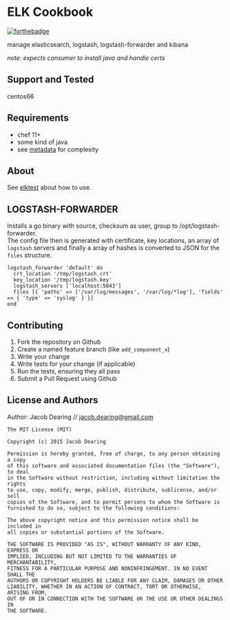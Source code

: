 ELK Cookbook
============

[![forthebadge](http://forthebadge.com/images/badges/built-with-love.svg)](http://forthebadge.com)

manage elasticsearch, logstash, logstash-forwarder and kibana

*note: expects consumer to install java and handle certs*

Support and Tested
------------
centos66

Requirements
------------
- chef 11+
- some kind of java
- see [metadata](/metadata.rb) for complexity

About
------------
See [elktest](/test/cookbooks/elktest/recipes/default.rb) about how to use.


LOGSTASH-FORWARDER
------------
Installs a go binary with source, checksum as user, group to /opt/logstash-forwarder.  
The config file then is generated with certificate, key locations, an array of `logstash`
servers and finally a array of hashes is converted to JSON for the `files` structure.

```
logstash_forwarder 'default' do
  crt_location '/tmp/logstash.crt'
  key_location '/tmp/logstash.key'
  logstash_servers ['localhost:5043']
  files [{ 'paths' => ['/var/log/messages', '/var/log/*log'], 'fields' => { 'type' => 'syslog' } }]
end
```

Contributing
------------
1. Fork the repository on Github
2. Create a named feature branch (like `add_component_x`)
3. Write your change
4. Write tests for your change (if applicable)
5. Run the tests, ensuring they all pass
6. Submit a Pull Request using Github

License and Authors
-------------------
Author: Jacob Dearing // jacob.dearing@gmail.com

```
The MIT License (MIT)

Copyright (c) 2015 Jacob Dearing

Permission is hereby granted, free of charge, to any person obtaining a copy
of this software and associated documentation files (the "Software"), to deal
in the Software without restriction, including without limitation the rights
to use, copy, modify, merge, publish, distribute, sublicense, and/or sell
copies of the Software, and to permit persons to whom the Software is
furnished to do so, subject to the following conditions:

The above copyright notice and this permission notice shall be included in
all copies or substantial portions of the Software.

THE SOFTWARE IS PROVIDED "AS IS", WITHOUT WARRANTY OF ANY KIND, EXPRESS OR
IMPLIED, INCLUDING BUT NOT LIMITED TO THE WARRANTIES OF MERCHANTABILITY,
FITNESS FOR A PARTICULAR PURPOSE AND NONINFRINGEMENT. IN NO EVENT SHALL THE
AUTHORS OR COPYRIGHT HOLDERS BE LIABLE FOR ANY CLAIM, DAMAGES OR OTHER
LIABILITY, WHETHER IN AN ACTION OF CONTRACT, TORT OR OTHERWISE, ARISING FROM,
OUT OF OR IN CONNECTION WITH THE SOFTWARE OR THE USE OR OTHER DEALINGS IN
THE SOFTWARE.
```
